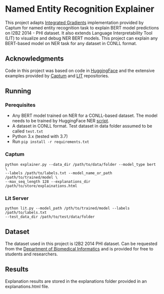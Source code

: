 # Named Entity Recognition Explainer

This project adapts [Integrated Gradients](http://proceedings.mlr.press/v70/sundararajan17a/sundararajan17a.pdf) implementation provided by Captum for named entity recognition task to explain
BERT model predictions on I2B2 2014 - PHI dataset. It also extends Language Interpretability Tool (LIT) to visualize
and debug NER BERT models. This project can explain any BERT-based model on NER task for any dataset in CONLL format.

## Acknowledgments

Code in this project was based on code in [HuggingFace](https://github.com/huggingface/transformers) and the extensive
examples provided by [Captum](https://captum.ai) and [LIT](https://github.com/PAIR-code/lit) repositories.

## Running

### Perequisites

* Any BERT model trained on NER for a CONLL-based dataset. The model needs to be trained by HuggingFace NER
[script](https://bit.ly/3dByYL0).
* A dataset in CONLL format. Test dataset in data folder assumed to be called `test.txt`
* Python 3.x (tested with 3.7)  
* Run `pip install -r requirements.txt`

### Captum

```
python explainer.py --data_dir /path/to/data/folder --model_type bert \ 
--labels /path/to/labels.txt --model_name_or_path /path/to/trained/model \
--max_seq_length 128 --explanations_dir /path/to/store/explainations.html
```
### Lit Server

```
python lit.py --model_path /pth/to/trained/model --labels /path/to/labels.txt
--test_data_dir /path/to/test/data/folder
```

## Dataset

The dataset used in this project is I2B2 2014 PHI dataset. Can be requested from the 
[Department of Biomedical Informatics](https://portal.dbmi.hms.harvard.edu) and is provided for free to students
and researchers.

## Results

Explanation results are stored in the explanations folder provided in an explanations.html file.